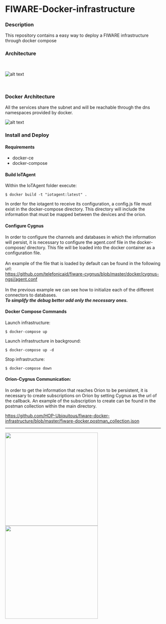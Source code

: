 # FIWARE-Docker-infrastructure

### Description
This repository contains a easy way to deploy a FIWARE infrastructure through docker compose  

### Architecture
<br>

![alt text](https://raw.githubusercontent.com/HOP-Ubiquitous/fiware-docker-infrastructure/master/images/architecture.png "Architecture image")

<br>

### Docker Architecture

All the services share the subnet and will be reachable through the dns namespaces provided by docker. 

![alt text](https://raw.githubusercontent.com/HOP-Ubiquitous/fiware-docker-infrastructure/master/images/network.png "Docker network image")

### Install and Deploy

#### Requirements

* docker-ce
* docker-compose


#### Build IoTAgent

Within the IoTAgent folder execute:

```
$ docker build -t "iotagent:latest" .
```

In order for the iotagent to receive its configuration, a config.js 
file must exist in the docker-compose directory. This directory will 
include the information that must be mapped between the devices and 
the orion.

#### Configure Cygnus

In order to configure the channels and databases in which the information will persist, 
it is necessary to configure the agent.conf file in the docker-compose/ directory.
This file will be loaded into the docker container as a configuration file.<br><br>
An example of the file that is loaded by default can be found in the following url:<br>
https://github.com/telefonicaid/fiware-cygnus/blob/master/docker/cygnus-ngsi/agent.conf <br><br>
In the previous example we can see how to initialize each of the different connectors to databases.
<br><b>_To simplify the debug better add only the necessary ones._</b>


#### Docker Compose Commands

Launch infrastructure:

```
$ docker-compose up
``` 

Launch infrastructure in background:
```
$ docker-compose up -d
```

Stop infrastructure:
```
$ docker-compose down
```

#### Orion-Cygnus Communication:
In order to get the information that reaches Orion to be persistent, it is necessary to create subscriptions on Orion by setting Cygnus as the url of the callback.
An example of the subscription to create can be found in the postman collection within the main directory.

https://github.com/HOP-Ubiquitous/fiware-docker-infrastructure/blob/master/fiware-docker.postman_collection.json


***

<img src="http://www.hopu.eu/wp-content/uploads/2016/05/HOP_LOGO_NEW_LINE.png" width=300/>
<img src="http://www.fiware4industry.com/wp-content/uploads/2015/11/FIWARE-for-Industry.png" width=300/>


